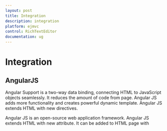 ```yaml
---
layout: post
title: Integration
description: integration
platform: ejmvc
control: RichTextEditor
documentation: ug
---
```


# Integration

## AngularJS

Angular Support is a two-way data binding, connecting HTML to JavaScript objects seamlessly. It reduces the amount of code from page. Angular JS adds more functionality and creates powerful dynamic template. Angular JS extends HTML with new directives. 

Angular JS is an open-source web application framework. Angular JS extends HTML with new attribute. It can be added to HTML page with <script> tag. The library reads in HTML that contains additional custom tag attributes. Angular JS extends HTML attribute with Directives and binds data to HTML with Expressions. 

By using this, you can view the equivalent XHTML code of the content in the editing area while you type.

To know more details about the Angular binding, refer to the following link location,

[http://help.syncfusion.com/ug/js/default.htm#!documents/angularjs.htm](http://help.syncfusion.com/ug/js/default.htm%23!documents/angularjs.htm)

You can bind data to the RTE control through angular support.

The following example illustrates how to bind the RTE data with simple text box as a two-way binding.

1. Add the following code in your CSHTML page to initialize the RTE control.

   ~~~ html

		@*Add the following code in your view page to render the RTE control.
		*@<div ng-app="syncApp" ng-controller="RTECtrl">    
			<div id="control" style="float: left; width: 30%;">        
				<textarea id="rteSample" ej-rte e-width="100%" e-height="266" e-value="rteValue"></textarea>        
				<h6>
					<span style="font-style: italic; font-weight: normal; position: absolute; ">		
					Note:Two Way Angular Support</span>
				</h6>    
			</div>   
			
			<div id="binding" style="float: left; margin-left:10px; width:27%;">        
				<textarea name="scroll" class="input ejinputarea" ng-model="rteValue" style="height: 262px;"></textarea>    
			</div>
		</div>

   ~~~
   {:.prettyprint }

   ~~~ js

		// Add the following code in your script section.       
		angular.module('syncApp', ['ejangular'])            
		.controller('RTECtrl', function ($scope) {                
		$scope.rteValue = "Description: The Rich Text Editor (RTE) control is an easy to render in client side. 
		Customer easy to edit the contents and get the HTML content for";               
		$scope.style = "color:ffffff";});

   ~~~
   {:.prettyprint }

	![](Integration_images/Integration_img1.png)

	The following screenshot displays the output.

## Knockout Binding

KnockoutJS uses a Model-View-View Model (MVVM) design pattern, where the model is your stored data and the view is the visual representation of that data (UI) and View Model acts as the intermediary between the model and the view. Sometimes you may need to enter some text box value to replicate in RTE content area. In such situations, use the knockout binding feature to control the contents from other view field.

If you want to create an HTML page for your application and there is a live demo for your HTML page, then it is better to customize your HTML page. You can achieve this by using the knockoutbinding with RTE.

In the following example, one simple text area and one RTE control have been created. Added is some HTML code (“&lt;h1&gt;Description: The Rich Text Editor (RTE) control is an easy to render in client side. &lt;/h1&gt;”) in the normal text area. When you run the sample, you can get the result of this RTE text area. At runtime, add the following HTML code in normal text area.

“&lt;div style="border: 2px solid #a1a1a1;padding: 10px 40px;background: #dddddd; width: 300px; border-radius: 25px;" &gt;&lt;h2&gt;Demo of current html content in text area&lt;/h2&gt;&lt;/div&gt;”

When you type this HTML code and focus out from the text area, you can get the result of HTML code in RTE editing area. You can apply any styles or changes to this content in RTE editing area by using the RTE Toolbar or manually. It is reflected in the normal text area as HTML code.

1. Add the following code in your CSHTML page to initialize the RTE.

   ~~~ html

		@* Add the following code in your view page to initialize the RTE.*@
		
		<div id="control" style="float: left; width: 30%;">
		
		<textarea id="rteSample" data-bind="ejRTE: {value:rteValue,width:width,height:height}"></textarea>
		
		</div>
		
		<div id="binding" style="float: left; font-size:25px; width: 27%">  
		
		<textarea name="scroll" style="font-size:25px; height: 262px" class="input ejinputtext" data-bind="value: rteValue"></textarea>
		
		</div>
		
   ~~~
   {:.prettyprint }

   ~~~ js

		// Add the following code in your view page to render RTE.
		
		var rte;window.viewModel = {    
		height: ko.observable(266),    width: ko.observable("95%"),    rteValue: ko.observable("<h1>Demo of current html content</h1>"),};
		$(function () {    ko.applyBindings(viewModel);    
		rte = $("#rteSample").data("ejRTE");});
		
   ~~~
   {:.prettyprint }

	The following screenshot displays the output.

	![](Integration_images/Integration_img2.png)